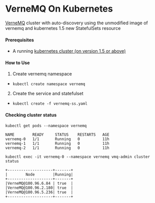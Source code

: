 # VerneMQ On Kubernetes

[VerneMQ](https://github.com/erlio/vernemq) cluster with auto-discovery using the unmodified image of vernemq and kubernetes 1.5 new StatefulSets resource

#### Prerequisites
* A running [kubernetes cluster (on version 1.5 or above)](http://kubernetes.io/gettingstarted/)

#### How to Use
1. Create vernemq namespace
* ``` kubectl create namespace vernemq ```
2. Create the service and statefulset
* ``` kubectl create -f vernemq-ss.yaml ```

#### Checking cluster status
```
kubectl get pods --namespace vernemq
```
```
NAME        READY     STATUS    RESTARTS   AGE
vernemq-0   1/1       Running   0          11h
vernemq-1   1/1       Running   0          11h
vernemq-2   1/1       Running   0          11h
```
```
kubectl exec -it vernemq-0 --namespace vernemq vmq-admin cluster status
```
```
+--------------------+-------+
|        Node        |Running|
+--------------------+-------+
|VerneMQ@100.96.6.84 | true  |
|VerneMQ@100.96.2.180| true  |
|VerneMQ@100.96.5.236| true  |
+--------------------+-------+
```
